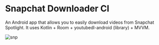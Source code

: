 # Snapchat Downloader CI

An Android app that allows you to easily download videos from Snapchat Spotlight.
It uses Kotlin + Room + youtubedl-android (library) + MVVM.

![snp](https://github.com/user-attachments/assets/14139e99-5c57-4595-b479-db986ef5ec1f)
